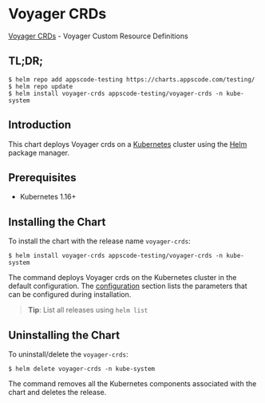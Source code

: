 # Voyager CRDs

[Voyager CRDs](https://github.com/voyagermesh) - Voyager Custom Resource Definitions

## TL;DR;

```console
$ helm repo add appscode-testing https://charts.appscode.com/testing/
$ helm repo update
$ helm install voyager-crds appscode-testing/voyager-crds -n kube-system
```

## Introduction

This chart deploys Voyager crds on a [Kubernetes](http://kubernetes.io) cluster using the [Helm](https://helm.sh) package manager.

## Prerequisites

- Kubernetes 1.16+

## Installing the Chart

To install the chart with the release name `voyager-crds`:

```console
$ helm install voyager-crds appscode-testing/voyager-crds -n kube-system
```

The command deploys Voyager crds on the Kubernetes cluster in the default configuration. The [configuration](#configuration) section lists the parameters that can be configured during installation.

> **Tip**: List all releases using `helm list`

## Uninstalling the Chart

To uninstall/delete the `voyager-crds`:

```console
$ helm delete voyager-crds -n kube-system
```

The command removes all the Kubernetes components associated with the chart and deletes the release.


